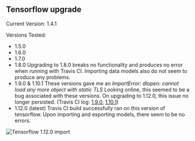 ## Tensorflow upgrade

Current Version: 1.4.1

Versions Tested:
 - 1.5.0
 - 1.6.0
 - 1.7.0
 - 1.8.0 Upgrading to 1.8.0 breaks no functionality and produces no error when running with Travis CI. Importing data models also do not seem to produce any problems.
 - 1.9.0 & 1.10.1 These versions gave me an _ImportError: dlopen: cannot load any more object with static TLS_ Looking online, this seemed to be a bug associated with these versions. On upgrading to 1.12.0, this issue no longer persisted. (Travis CI log: [1.9.0](https://travis-ci.com/c0derlint/Fabrik/builds/90459224), [1.10.1](https://travis-ci.com/c0derlint/Fabrik/builds/90600645))
 - 1.12.0 (latest) Travis CI build successfully ran on this version of tensorflow. Upon importing and exporting models, there seem to be no errors.

 ![Tensorflow 1.12.0 import](https://i.imgur.com/8CZpF5q.png)